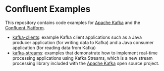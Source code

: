 # Confluent Examples

This repository contains code examples for [Apache Kafka](http://kafka.apache.org/) and the
[Confluent Platform](http://www.confluent.io/product).

* [kafka-clients](kafka-clients/): example Kafka client applications such as a Java producer application
  (for writing data to Kafka) and a Java consumer application (for reading data from Kafka)
* [kafka-streams](kafka-streams/): examples that demonstrate how to implement real-time processing applications using
   Kafka Streams, which is a new stream processing library included with the [Apache Kafka](http://kafka.apache.org/)
   open source project.
